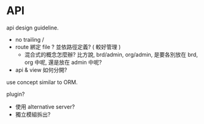 # API

api design guideline.

 - no trailing /
 - route 綁定 file ? 並依路徑定義? ( 較好管理 ) 
   - 混合式的概念怎麼辦? 比方說, brd/admin, org/admin, 是要各別放在 brd, org 中呢, 還是放在 admin 中呢?
 - api & view 如何分開? 

use concept similar to ORM.

plugin? 
 - 使用 alternative server?
 - 獨立模組拆出? 
